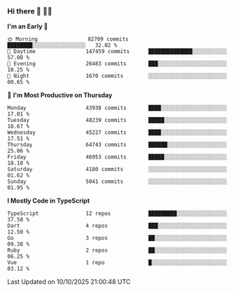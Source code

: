 ### Hi there 👋 🧑‍💻



<!--START_SECTION:waka-->
**I'm an Early 🐤** 

```text
🌞 Morning                82709 commits       ████████░░░░░░░░░░░░░░░░░   32.02 % 
🌆 Daytime                147459 commits      ██████████████░░░░░░░░░░░   57.08 % 
🌃 Evening                26483 commits       ███░░░░░░░░░░░░░░░░░░░░░░   10.25 % 
🌙 Night                  1670 commits        ░░░░░░░░░░░░░░░░░░░░░░░░░   00.65 % 
```
📅 **I'm Most Productive on Thursday** 

```text
Monday                   43938 commits       ████░░░░░░░░░░░░░░░░░░░░░   17.01 % 
Tuesday                  48239 commits       █████░░░░░░░░░░░░░░░░░░░░   18.67 % 
Wednesday                45227 commits       ████░░░░░░░░░░░░░░░░░░░░░   17.51 % 
Thursday                 64743 commits       ██████░░░░░░░░░░░░░░░░░░░   25.06 % 
Friday                   46953 commits       █████░░░░░░░░░░░░░░░░░░░░   18.18 % 
Saturday                 4180 commits        ░░░░░░░░░░░░░░░░░░░░░░░░░   01.62 % 
Sunday                   5041 commits        ░░░░░░░░░░░░░░░░░░░░░░░░░   01.95 % 
```


**I Mostly Code in TypeScript** 

```text
TypeScript               12 repos            █████████░░░░░░░░░░░░░░░░   37.50 % 
Dart                     4 repos             ███░░░░░░░░░░░░░░░░░░░░░░   12.50 % 
Go                       3 repos             ██░░░░░░░░░░░░░░░░░░░░░░░   09.38 % 
Ruby                     2 repos             ██░░░░░░░░░░░░░░░░░░░░░░░   06.25 % 
Vue                      1 repo              █░░░░░░░░░░░░░░░░░░░░░░░░   03.12 % 
```




 Last Updated on 10/10/2025 21:00:48 UTC
<!--END_SECTION:waka-->


